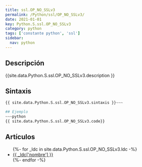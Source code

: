 ```yaml
---
title: ssl.OP_NO_SSLv3
permalink: /Python/ssl/OP_NO_SSLv3/
date: 2021-01-01
key: Python.S.ssl.OP_NO_SSLv3
category: python
tags: ['constante python', 'ssl']
sidebar: 
  nav: python
---
```


## Descripción
{{site.data.Python.S.ssl.OP_NO_SSLv3.description }}

## Sintaxis
~~~python
{{ site.data.Python.S.ssl.OP_NO_SSLv3.sintaxis }}~~~

## Ejemplo
~~~python
{{ site.data.Python.S.ssl.OP_NO_SSLv3.code}}
~~~

## Artículos
<ul>
{%- for _ldc in site.data.Python.S.ssl.OP_NO_SSLv3.ldc -%}
   <li>
       <a href="{{_ldc['url'] }}">{{ _ldc['nombre'] }}</a>
   </li>
{%- endfor -%}
</ul>
